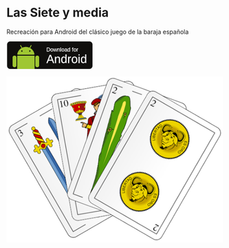# Las Siete y media

Recreación para Android del clásico juego de la baraja española

[![download](https://github.com/Webierta/siete_media/blob/master/apk/download.png)](https://github.com/Webierta/siete_media/releases/download/v1.0.0/app.apk)

![Siete y media](https://github.com/Webierta/siete_media/blob/master/assets/images/portada.png)
